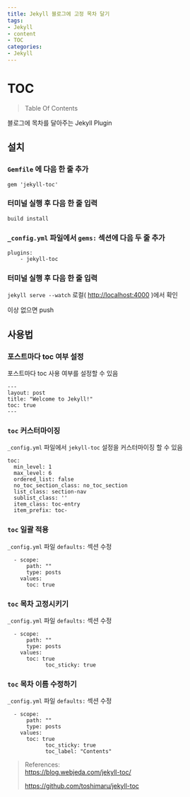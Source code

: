 ```yaml
---
title: Jekyll 블로그에 고정 목차 달기
tags:
- Jekyll
- content
- TOC
categories:
- Jekyll
---
```


# TOC
> Table Of Contents 


블로그에 목차를 달아주는 Jekyll Plugin


## 설치
###  `Gemfile` 에 다음 한 줄 추가
`gem 'jekyll-toc'`
### 터미널 실행 후 다음 한 줄 입력
`build install` 
### `_config.yml` 파일에서 `gems:` 섹션에 다음 두 줄 추가
```
plugins:
    - jekyll-toc
```
### 터미널 실행 후 다음 한 줄 입력
`jekyll serve --watch` 
로컬( <http://localhost:4000> )에서 확인   

이상 없으면 push
## 사용법
### 포스트마다 toc 여부 설정
포스트마다 toc 사용 여부를 설정할 수 있음
```
---
layout: post
title: "Welcome to Jekyll!"
toc: true
---
```
### `toc` 커스터마이징

`_config.yml` 파일에서 `jekyll-toc` 설정을 커스터마이징 할 수 있음
```
toc:
  min_level: 1
  max_level: 6
  ordered_list: false
  no_toc_section_class: no_toc_section
  list_class: section-nav
  sublist_class: ''
  item_class: toc-entry
  item_prefix: toc-
```
### `toc` 일괄 적용
`_config.yml` 파일  `defaults:` 섹션 수정
```
  - scope:
      path: ""
      type: posts
    values:
      toc: true
```
### `toc` 목차 고정시키기

`_config.yml` 파일  `defaults:` 섹션 수정
```
  - scope:
      path: ""
      type: posts
    values:
      toc: true
			toc_sticky: true
```
### `toc` 목차 이름 수정하기
`_config.yml` 파일  `defaults:` 섹션 수정
```
  - scope:
      path: ""
      type: posts
    values:
      toc: true
			toc_sticky: true
			toc_label: "Contents"
```
> References: <br/>
> <https://blog.webjeda.com/jekyll-toc/>
> <br>
> 
> <https://github.com/toshimaru/jekyll-toc>
